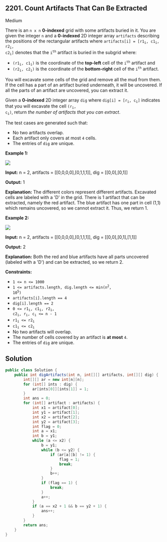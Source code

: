 ## 2201\. Count Artifacts That Can Be Extracted

Medium

There is an `n x n` **0-indexed** grid with some artifacts buried in it. You are given the integer `n` and a **0-indexed** 2D integer array `artifacts` describing the positions of the rectangular artifacts where <code>artifacts[i] = [r1<sub>i</sub>, c1<sub>i</sub>, r2<sub>i</sub>, c2<sub>i</sub>]</code> denotes that the <code>i<sup>th</sup></code> artifact is buried in the subgrid where:

*   <code>(r1<sub>i</sub>, c1<sub>i</sub>)</code> is the coordinate of the **top-left** cell of the <code>i<sup>th</sup></code> artifact and
*   <code>(r2<sub>i</sub>, c2<sub>i</sub>)</code> is the coordinate of the **bottom-right** cell of the <code>i<sup>th</sup></code> artifact.

You will excavate some cells of the grid and remove all the mud from them. If the cell has a part of an artifact buried underneath, it will be uncovered. If all the parts of an artifact are uncovered, you can extract it.

Given a **0-indexed** 2D integer array `dig` where <code>dig[i] = [r<sub>i</sub>, c<sub>i</sub>]</code> indicates that you will excavate the cell <code>(r<sub>i</sub>, c<sub>i</sub>)</code>, return _the number of artifacts that you can extract_.

The test cases are generated such that:

*   No two artifacts overlap.
*   Each artifact only covers at most `4` cells.
*   The entries of `dig` are unique.

**Example 1:**

![](https://assets.leetcode.com/uploads/2019/09/16/untitled-diagram.jpg)

**Input:** n = 2, artifacts = \[\[0,0,0,0],[0,1,1,1]], dig = \[\[0,0],[0,1]]

**Output:** 1

**Explanation:** The different colors represent different artifacts. Excavated cells are labeled with a 'D' in the grid. There is 1 artifact that can be extracted, namely the red artifact. The blue artifact has one part in cell (1,1) which remains uncovered, so we cannot extract it. Thus, we return 1.

**Example 2:**

![](https://assets.leetcode.com/uploads/2019/09/16/untitled-diagram-1.jpg)

**Input:** n = 2, artifacts = \[\[0,0,0,0],[0,1,1,1]], dig = \[\[0,0],[0,1],[1,1]]

**Output:** 2

**Explanation:** Both the red and blue artifacts have all parts uncovered (labeled with a 'D') and can be extracted, so we return 2.

**Constraints:**

*   `1 <= n <= 1000`
*   <code>1 <= artifacts.length, dig.length <= min(n<sup>2</sup>, 10<sup>5</sup>)</code>
*   `artifacts[i].length == 4`
*   `dig[i].length == 2`
*   <code>0 <= r1<sub>i</sub>, c1<sub>i</sub>, r2<sub>i</sub>, c2<sub>i</sub>, r<sub>i</sub>, c<sub>i</sub> <= n - 1</code>
*   <code>r1<sub>i</sub> <= r2<sub>i</sub></code>
*   <code>c1<sub>i</sub> <= c2<sub>i</sub></code>
*   No two artifacts will overlap.
*   The number of cells covered by an artifact is **at most** `4`.
*   The entries of `dig` are unique.

## Solution

```java
public class Solution {
    public int digArtifacts(int n, int[][] artifacts, int[][] dig) {
        int[][] ar = new int[n][n];
        for (int[] ints : dig) {
            ar[ints[0]][ints[1]] = 1;
        }
        int ans = 0;
        for (int[] artifact : artifacts) {
            int x1 = artifact[0];
            int y1 = artifact[1];
            int x2 = artifact[2];
            int y2 = artifact[3];
            int flag = 0;
            int a = x1;
            int b = y1;
            while (a <= x2) {
                b = y1;
                while (b <= y2) {
                    if (ar[a][b] != 1) {
                        flag = 1;
                        break;
                    }
                    b++;
                }
                if (flag == 1) {
                    break;
                }
                a++;
            }
            if (a == x2 + 1 && b == y2 + 1) {
                ans++;
            }
        }
        return ans;
    }
}
```